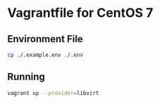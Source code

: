 # Vagrantfile for CentOS 7

## Environment File

```sh
cp ./.example.env ./.env
```

## Running

```sh
vagrant up --provider=libvirt
```
